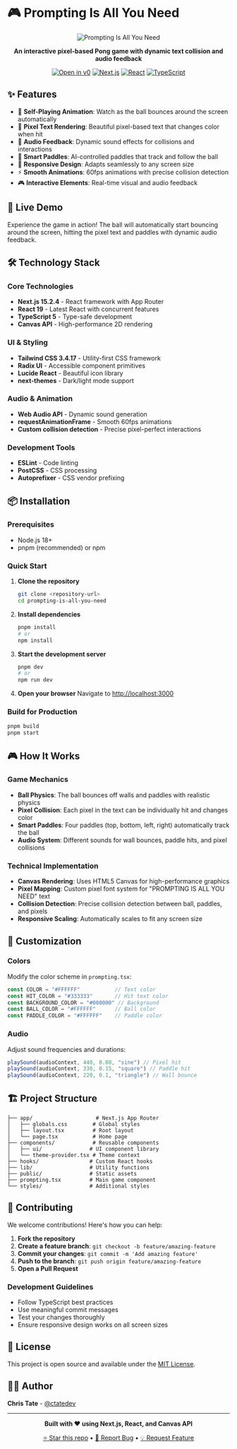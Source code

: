 # 🎮 Prompting Is All You Need

<div align="center">

![Prompting Is All You Need](https://hebbkx1anhila5yf.public.blob.vercel-storage.com/prompting.jpg-wiD8pePizmHSTO1VERzYJixbI9WIX3.jpeg)

**An interactive pixel-based Pong game with dynamic text collision and audio feedback**

[![Open in v0](https://hebbkx1anhila5yf.public.blob.vercel-storage.com/open-in-v0-button-ZKuXSWof756tbZD6vq9OV8Xq5pZS66.svg)](https://v0.dev/community/prompting-is-all-you-need-tokU2y8gQ4D)
[![Next.js](https://img.shields.io/badge/Next.js-15.2.4-black?logo=next.js)](https://nextjs.org/)
[![React](https://img.shields.io/badge/React-19-blue?logo=react)](https://reactjs.org/)
[![TypeScript](https://img.shields.io/badge/TypeScript-5-blue?logo=typescript)](https://www.typescriptlang.org/)

</div>

## ✨ Features

- 🎯 **Self-Playing Animation**: Watch as the ball bounces around the screen automatically
- 🎨 **Pixel Text Rendering**: Beautiful pixel-based text that changes color when hit
- 🎵 **Audio Feedback**: Dynamic sound effects for collisions and interactions
- 🏓 **Smart Paddles**: AI-controlled paddles that track and follow the ball
- 📱 **Responsive Design**: Adapts seamlessly to any screen size
- ⚡ **Smooth Animations**: 60fps animations with precise collision detection
- 🎮 **Interactive Elements**: Real-time visual and audio feedback

## 🚀 Live Demo

Experience the game in action! The ball will automatically start bouncing around the screen, hitting the pixel text and paddles with dynamic audio feedback.

## 🛠️ Technology Stack

### Core Technologies
- **Next.js 15.2.4** - React framework with App Router
- **React 19** - Latest React with concurrent features
- **TypeScript 5** - Type-safe development
- **Canvas API** - High-performance 2D rendering

### UI & Styling
- **Tailwind CSS 3.4.17** - Utility-first CSS framework
- **Radix UI** - Accessible component primitives
- **Lucide React** - Beautiful icon library
- **next-themes** - Dark/light mode support

### Audio & Animation
- **Web Audio API** - Dynamic sound generation
- **requestAnimationFrame** - Smooth 60fps animations
- **Custom collision detection** - Precise pixel-perfect interactions

### Development Tools
- **ESLint** - Code linting
- **PostCSS** - CSS processing
- **Autoprefixer** - CSS vendor prefixing

## 📦 Installation

### Prerequisites
- Node.js 18+ 
- pnpm (recommended) or npm

### Quick Start

1. **Clone the repository**
   ```bash
   git clone <repository-url>
   cd prompting-is-all-you-need
   ```

2. **Install dependencies**
   ```bash
   pnpm install
   # or
   npm install
   ```

3. **Start the development server**
   ```bash
   pnpm dev
   # or
   npm run dev
   ```

4. **Open your browser**
   Navigate to [http://localhost:3000](http://localhost:3000)

### Build for Production

```bash
pnpm build
pnpm start
```

## 🎮 How It Works

### Game Mechanics
- **Ball Physics**: The ball bounces off walls and paddles with realistic physics
- **Pixel Collision**: Each pixel in the text can be individually hit and changes color
- **Smart Paddles**: Four paddles (top, bottom, left, right) automatically track the ball
- **Audio System**: Different sounds for wall bounces, paddle hits, and pixel collisions

### Technical Implementation
- **Canvas Rendering**: Uses HTML5 Canvas for high-performance graphics
- **Pixel Mapping**: Custom pixel font system for "PROMPTING IS ALL YOU NEED" text
- **Collision Detection**: Precise collision detection between ball, paddles, and pixels
- **Responsive Scaling**: Automatically scales to fit any screen size

## 🎨 Customization

### Colors
Modify the color scheme in `prompting.tsx`:
```typescript
const COLOR = "#FFFFFF"           // Text color
const HIT_COLOR = "#333333"       // Hit text color
const BACKGROUND_COLOR = "#000000" // Background
const BALL_COLOR = "#FFFFFF"      // Ball color
const PADDLE_COLOR = "#FFFFFF"    // Paddle color
```

### Audio
Adjust sound frequencies and durations:
```typescript
playSound(audioContext, 440, 0.08, "sine") // Pixel hit
playSound(audioContext, 330, 0.15, "square") // Paddle hit
playSound(audioContext, 220, 0.1, "triangle") // Wall bounce
```

## 🏗️ Project Structure

```
├── app/                    # Next.js App Router
│   ├── globals.css        # Global styles
│   ├── layout.tsx         # Root layout
│   └── page.tsx           # Home page
├── components/            # Reusable components
│   ├── ui/               # UI component library
│   └── theme-provider.tsx # Theme context
├── hooks/                # Custom React hooks
├── lib/                  # Utility functions
├── public/               # Static assets
├── prompting.tsx         # Main game component
└── styles/               # Additional styles
```

## 🤝 Contributing

We welcome contributions! Here's how you can help:

1. **Fork the repository**
2. **Create a feature branch**: `git checkout -b feature/amazing-feature`
3. **Commit your changes**: `git commit -m 'Add amazing feature'`
4. **Push to the branch**: `git push origin feature/amazing-feature`
5. **Open a Pull Request**

### Development Guidelines
- Follow TypeScript best practices
- Use meaningful commit messages
- Test your changes thoroughly
- Ensure responsive design works on all screen sizes

## 📝 License

This project is open source and available under the [MIT License](LICENSE).

## 👨‍💻 Author

**Chris Tate** - [@ctatedev](https://x.com/ctatedev)

---

<div align="center">

**Built with ❤️ using Next.js, React, and Canvas API**

[⭐ Star this repo](https://github.com/your-username/prompting-is-all-you-need) • [🐛 Report Bug](https://github.com/your-username/prompting-is-all-you-need/issues) • [💡 Request Feature](https://github.com/your-username/prompting-is-all-you-need/issues)

</div>
